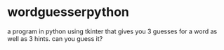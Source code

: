 # wordguesserpython
a program in python using tkinter that gives you 3 guesses for a word as well as 3 hints. can you guess it?
